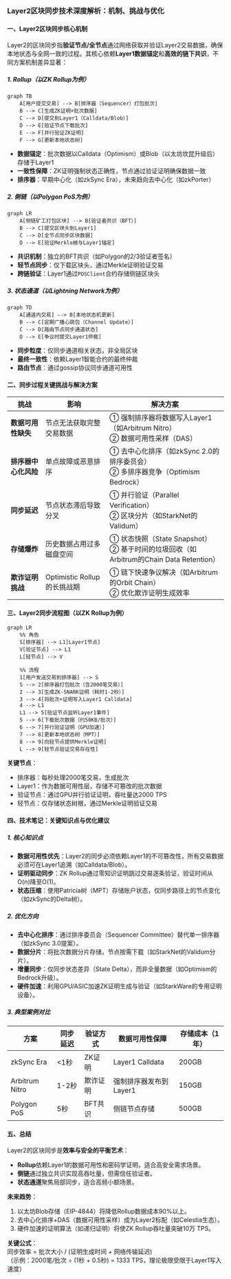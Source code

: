 
### **Layer2区块同步技术深度解析：机制、挑战与优化**


#### **一、Layer2区块同步核心机制**
Layer2的区块同步指**验证节点/全节点**通过网络获取并验证Layer2交易数据，确保本地状态与全网一致的过程。其核心依赖**Layer1数据锚定**和**高效的链下共识**，不同方案机制差异显著：

##### **1. Rollup（以ZK Rollup为例）**
```mermaid
graph TB
    A[用户提交交易] --> B[排序器（Sequencer）打包批次]
    B --> C[生成ZK证明+批次数据]
    C --> D[提交到Layer1（Calldata/Blob）]
    D --> E[验证节点下载批次]
    E --> F[并行验证ZK证明]
    F --> G[更新本地状态树]
```
- **数据锚定**：批次数据以Calldata（Optimism）或Blob（以太坊坎昆升级后）存储于Layer1
- **一致性保障**：ZK证明强制状态正确性，节点通过验证证明确保数据一致
- **排序器**：早期中心化（如zkSync Era），未来趋向去中心化（如zkPorter）

##### **2. 侧链（以Polygon PoS为例）**
```mermaid
graph LR
    A[侧链矿工打包区块] --> B[验证者共识（BFT）]
    B --> C[提交区块头到Layer1]
    C --> D[全节点同步区块数据]
    D --> E[验证Merkle根与Layer1锚定]
```
- **共识机制**：独立的BFT共识（如Polygon的2/3验证者签名）
- **轻节点同步**：仅下载区块头，通过Merkle证明验证交易
- **跨链验证**：Layer1通过`POSClient`合约存储侧链区块头

##### **3. 状态通道（以Lightning Network为例）**
```mermaid
graph TD
    A[通道内交易] --> B[本地状态机更新]
    B --> C[定期广播心跳包（Channel Update）]
    C --> D[路由节点同步通道状态]
    D --> E[争议时提交Layer1仲裁]
```
- **同步粒度**：仅同步通道相关状态，非全局区块
- **最终一致性**：依赖Layer1智能合约的最终仲裁
- **路由节点**：通过gossip协议同步通道可用性


#### **二、同步过程关键挑战与解决方案**

| **挑战**               | **影响**                     | **解决方案**                                                                 |
|------------------------|------------------------------|-----------------------------------------------------------------------------|
| **数据可用性缺失**     | 节点无法获取完整交易数据     | ① 强制排序器将数据写入Layer1（如Arbitrum Nitro）<br>② 数据可用性采样（DAS） |
| **排序器中心化风险**   | 单点故障或恶意排序           | ① 去中心化排序（如zkSync 2.0的排序委员会）<br>② 多排序器竞争（Optimism Bedrock） |
| **同步延迟**           | 节点状态滞后导致分叉         | ① 并行验证（Parallel Verification）<br>② 区块分片（如StarkNet的Validum） |
| **存储爆炸**           | 历史数据占用过多磁盘空间     | ① 状态快照（State Snapshot）<br>② 基于时间的垃圾回收（如Arbitrum的Chain Data Retention） |
| **欺诈证明挑战**       | Optimistic Rollup的长挑战期   | ① 链下快速争议解决（如Arbitrum的Orbit Chain）<br>② 优化欺诈证明生成效率     |


#### **三、Layer2同步流程图（以ZK Rollup为例）**
```mermaid
graph LR
    %% 角色
    S[排序器] --> L1[Layer1节点]
    V[验证节点] --> L1
    L[轻节点] --> V
    
    %% 流程
    1[用户发送交易到排序器] --> S
    S --> 2[排序器打包批次（含2000笔交易）]
    2 --> 3[生成ZK-SNARK证明（耗时1-2秒）]
    3 --> 4[将批次+证明写入Layer1 Calldata]
    4 --> L1
    L1 --> 5[验证节点监听Layer1事件]
    5 --> 6[下载批次数据（约50KB/批次）]
    6 --> 7[并行验证证明（GPU加速）]
    7 --> 8[更新本地状态树（MPT）]
    8 --> 9[向轻节点提供Merkle证明]
    L --> 9[轻节点验证交易存在性]
```

**关键节点**：
- 排序器：每秒处理2000笔交易，生成批次
- Layer1：作为数据可用性层，存储不可篡改的批次数据
- 验证节点：通过GPU并行验证证明，吞吐量达2000 TPS
- 轻节点：仅存储状态树根，通过Merkle证明验证交易


#### **四、技术笔记：关键知识点与优化建议**

##### **1. 核心知识点**
- **数据可用性优先**：Layer2的同步必须依赖Layer1的不可篡改性，所有交易数据必须可在Layer1追溯（如Calldata/Blob）。
- **证明驱动同步**：ZK Rollup通过零知识证明跳过交易逐条验证，验证时间从O(n)降至O(1)。
- **状态压缩**：使用Patricia树（MPT）存储账户状态，仅同步路径上的节点变化（如zkSync的Delta树）。

##### **2. 优化方向**
- **去中心化排序**：通过排序委员会（Sequencer Committee）替代单一排序器（如zkSync 3.0提案）。
- **数据分片**：将批次数据分片存储，节点按需下载（如StarkNet的Validum分片）。
- **增量同步**：仅同步状态差异（State Delta），而非全量数据（如Optimism的Bedrock升级）。
- **硬件加速**：利用GPU/ASIC加速ZK证明生成与验证（如StarkWare的专用证明设备）。

##### **3. 典型案例对比**
| **方案**       | 同步延迟 | 验证方式       | 数据可用性保障          | 存储成本（1年） |
|----------------|----------|----------------|-------------------------|----------------|
| zkSync Era     | <1秒     | ZK证明         | Layer1 Calldata         | 200GB          |
| Arbitrum Nitro | 1-2秒    | 欺诈证明       | 强制排序器发布到Layer1  | 150GB          |
| Polygon PoS    | 5秒      | BFT共识        | 侧链节点存储            | 500GB          |


#### **五、总结**
Layer2的区块同步是**效率与安全的平衡艺术**：
- **Rollup**依赖Layer1的数据可用性和密码学证明，适合高安全需求场景。
- **侧链**通过独立共识实现高吞吐量，但需信任验证者。
- **状态通道**聚焦局部同步，适合高频小额场景。

**未来趋势**：
1. 以太坊Blob存储（EIP-4844）将降低Rollup数据成本90%以上。
2. 去中心化排序+DAS（数据可用性采样）成为Layer2标配（如Celestia生态）。
3. 硬件加速的证明算法（如递归证明）将使ZK Rollup吞吐量突破10万 TPS。

**关键公式**：  
同步效率 = 批次大小 / (证明生成时间 + 网络传输延迟)  
（示例：2000笔/批次 ÷ (1秒 + 0.5秒) = 1333 TPS，理论极限受限于Layer1写入速度）